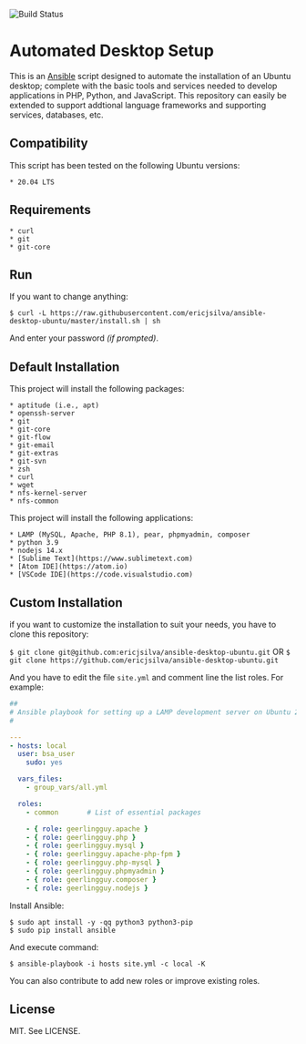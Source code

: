 ![Build Status](https://github.com/ericjsilva/ansible-desktop-ubuntu/actions/workflows/main.yml/badge.svg)
# Automated Desktop Setup

This is an [Ansible](https://github.com/ansible/ansible) script designed to automate the installation of an Ubuntu desktop; complete with the basic tools and services needed to develop applications in PHP, Python, and JavaScript. This repository can easily be extended to support addtional language frameworks and supporting services, databases, etc.

## Compatibility

This script has been tested on the following Ubuntu versions:

    * 20.04 LTS

## Requirements

    * curl
    * git
    * git-core

## Run

If you want to change anything:

```shell
$ curl -L https://raw.githubusercontent.com/ericjsilva/ansible-desktop-ubuntu/master/install.sh | sh
```

And enter your password _(if prompted)_.

## Default Installation

This project will install the following packages:

    * aptitude (i.e., apt)
    * openssh-server
    * git
    * git-core
    * git-flow
    * git-email
    * git-extras
    * git-svn
    * zsh
    * curl
    * wget
    * nfs-kernel-server
    * nfs-common

This project will install the following applications:

    * LAMP (MySQL, Apache, PHP 8.1), pear, phpmyadmin, composer
    * python 3.9
    * nodejs 14.x
    * [Sublime Text](https://www.sublimetext.com)
    * [Atom IDE](https://atom.io)
    * [VSCode IDE](https://code.visualstudio.com)

## Custom Installation

if you want to customize the installation to suit your needs, you have to clone this repository:

`$ git clone git@github.com:ericjsilva/ansible-desktop-ubuntu.git`  OR
`$ git clone https://github.com/ericjsilva/ansible-desktop-ubuntu.git`

And you have to edit the file `site.yml` and comment line the list roles. For example:

```yml
##
# Ansible playbook for setting up a LAMP development server on Ubuntu 20.04.
#

---
- hosts: local
  user: bsa_user
    sudo: yes

  vars_files:
    - group_vars/all.yml

  roles:
    - common       # List of essential packages

    - { role: geerlingguy.apache }
    - { role: geerlingguy.php }
    - { role: geerlingguy.mysql }
    - { role: geerlingguy.apache-php-fpm }
    - { role: geerlingguy.php-mysql }
    - { role: geerlingguy.phpmyadmin }
    - { role: geerlingguy.composer }
    - { role: geerlingguy.nodejs }
```

Install Ansible:

    $ sudo apt install -y -qq python3 python3-pip
    $ sudo pip install ansible

And execute command:

    $ ansible-playbook -i hosts site.yml -c local -K

You can also contribute to add new roles or improve existing roles.

## License

MIT. See LICENSE.
